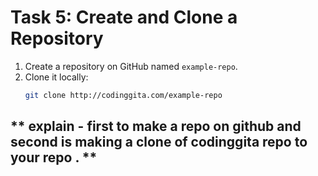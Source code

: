# **Task 5: Create and Clone a Repository**
1. Create a repository on GitHub named `example-repo`.  
2. Clone it locally:  
   ```bash
   git clone http://codinggita.com/example-repo
   ```
 
## ** explain - first to make a repo on github and  second is making a clone of codinggita repo to your repo  . **

